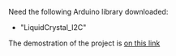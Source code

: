 Need the following Arduino library downloaded:
 - "LiquidCrystal_I2C"

The demostration of the project is [on this link](https://www.youtube.com/watch?v=clijZMaVgng)
